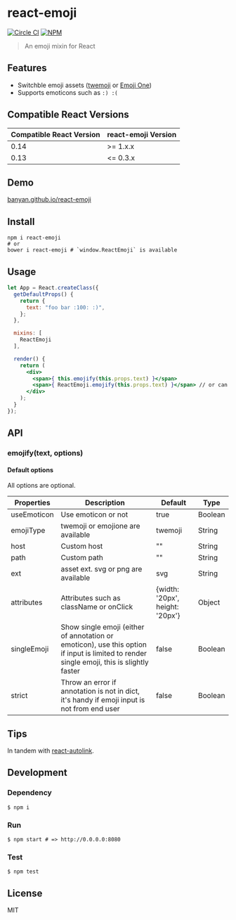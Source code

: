 # react-emoji

[![Circle CI](https://img.shields.io/circleci/project/banyan/react-emoji.svg?style=flat-square)](https://circleci.com/gh/banyan/react-emoji)
[![NPM](https://img.shields.io/npm/v/react-emoji.svg?style=flat-square)](https://www.npmjs.com/package/react-emoji)

>An emoji mixin for React

## Features

* Switchble emoji assets ([twemoji](https://github.com/twitter/twemoji) or [Emoji One](https://github.com/Ranks/emojione))
* Supports emoticons such as `:) :(`

## Compatible React Versions

| Compatible React Version | react-emoji Version |
|--------------------------|-------------------------------|
| 0.14 | >= 1.x.x |
| 0.13 | <= 0.3.x |

## Demo

[banyan.github.io/react-emoji](http://banyan.github.io/react-emoji/)

## Install

```shell
npm i react-emoji
# or
bower i react-emoji # `window.ReactEmoji` is available
```

## Usage

```jsx
let App = React.createClass({
  getDefaultProps() {
    return {
      text: "foo bar :100: :)",
    };
  },

  mixins: [
    ReactEmoji
  ],

  render() {
    return (
      <div>
        <span>{ this.emojify(this.props.text) }</span>
        <span>{ ReactEmoji.emojify(this.props.text) }</span> // or can be used no mixin way
      </div>
    );
  }
});
```

## API

### emojify(text, options)

#### Default options

All options are optional.

Properties | Description | Default | Type
---|---|---|---
useEmoticon | Use emoticon or not| true | Boolean
emojiType | twemoji or emojione are available | twemoji | String
host | Custom host | "" | String
path | Custom path | "" | String
ext | asset ext. svg or png are available | svg | String
attributes | Attributes such as className or onClick | {width: '20px', height: '20px'} | Object
singleEmoji | Show single emoji (either of annotation or emoticon), use this option if input is limited to render single emoji, this is slightly faster | false | Boolean
strict | Throw an error if annotation is not in dict, it's handy if emoji input is not from end user | false | Boolean

## Tips

In tandem with [react-autolink](https://github.com/banyan/react-autolink).

## Development

### Dependency

```
$ npm i
```


### Run

```
$ npm start # => http://0.0.0.0:8080
```

### Test

```
$ npm test
```

## License

MIT
